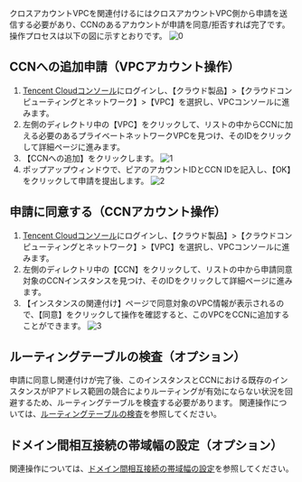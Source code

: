 クロスアカウントVPCを関連付けるにはクロスアカウントVPC側から申請を送信する必要があり、CCNのあるアカウントが申請を同意/拒否すれば完了です。
操作プロセスは以下の図に示すとおりです。
![0](https://main.qcloudimg.com/raw/60807add361682ba1472ce05ec9095df.png)
## CCNへの追加申請（VPCアカウント操作）
1. [Tencent Cloudコンソール](https://console.cloud.tencent.com/)にログインし、【クラウド製品】>【クラウドコンピューティングとネットワーク】>【VPC】を選択し、VPCコンソールに進みます。
2. 左側のディレクトリ中の【VPC】をクリックして、リストの中からCCNに加える必要のあるプライベートネットワークVPCを見つけ、そのIDをクリックして詳細ページに進みます。
3. 【CCNへの追加】をクリックします。
 ![1](https://main.qcloudimg.com/raw/51fc0718b592f123049a94620567f533.png)
4. ポップアップウィンドウで、ピアのアカウントIDとCCN IDを記入し、【OK】をクリックして申請を提出します。
 ![2](https://main.qcloudimg.com/raw/0045ac1991be1bb335a1966814d22686.png)

## 申請に同意する（CCNアカウント操作）
1. [Tencent Cloudコンソール](https://console.cloud.tencent.com/)にログインし、【クラウド製品】>【クラウドコンピューティングとネットワーク】>【VPC】を選択し、VPCコンソールに進みます。
2. 左側のディレクトリ中の【CCN】をクリックして、リストの中から申請同意対象のCCNインスタンスを見つけ、そのIDをクリックして詳細ページに進みます。
3. 【インスタンスの関連付け】ページで同意対象のVPC情報が表示されるので、【同意】をクリックして操作を確認すると、このVPCをCCNに追加することができます。
 ![3](https://main.qcloudimg.com/raw/f63b5f1497e372515521e75f3467eb59.png)

## ルーティングテーブルの検査（オプション）
申請に同意し関連付けが完了後、このインスタンスとCCNにおける既存のインスタンスがIPアドレス範囲の競合によりルーティングが有効にならない状況を回避するため、ルーティングテーブルを検査する必要があります。
関連操作については、[ルーティングテーブルの検査](https://cloud.tencent.com/document/product/877/18766)を参照してください。

## ドメイン間相互接続の帯域幅の設定（オプション）
関連操作については、[ドメイン間相互接続の帯域幅の設定](https://cloud.tencent.com/document/product/877/18759)を参照してください。
